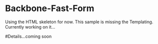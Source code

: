# Backbone-Fast-Form
Using the HTML skeleton for now.
This sample is missing the Templating. Currently working on it...

#Details...coming soon

 
